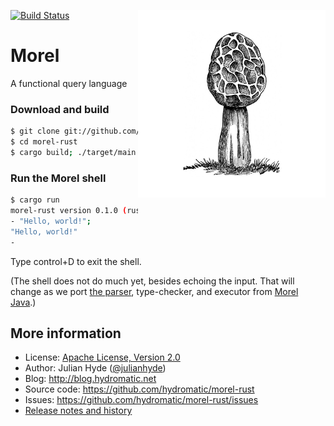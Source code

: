 <!--
{% comment %}
Licensed to Julian Hyde under one or more contributor license
agreements.  See the NOTICE file distributed with this work
for additional information regarding copyright ownership.
Julian Hyde licenses this file to you under the Apache
License, Version 2.0 (the "License"); you may not use this
file except in compliance with the License.  You may obtain a
copy of the License at

http://www.apache.org/licenses/LICENSE-2.0

Unless required by applicable law or agreed to in writing,
software distributed under the License is distributed on an
"AS IS" BASIS, WITHOUT WARRANTIES OR CONDITIONS OF ANY KIND,
either express or implied.  See the License for the specific
language governing permissions and limitations under the
License.
{% endcomment %}
-->
[![Build Status](https://github.com/hydromatic/morel-rust/actions/workflows/rust.yml/badge.svg?branch=main)](https://github.com/hydromatic/morel-rust/actions?query=branch%3Amain)
<img align="right" alt="Morel mushroom (credit: OldDesignShop.com)" src="etc/morel-1200x1200.jpg" with="300" height="300">

# Morel

A functional query language

### Download and build

```bash
$ git clone git://github.com/hydromatic/morel-rust.git
$ cd morel-rust
$ cargo build; ./target/main
```

### Run the Morel shell

```bash
$ cargo run
morel-rust version 0.1.0 (rust version 1.89.0)
- "Hello, world!";
"Hello, world!"
-
```

Type control+D to exit the shell.

(The shell does not do much yet, besides echoing the input.
That will change as we port [the parser](#1), type-checker, and
executor from [Morel Java](morel).)

## More information

* License: <a href="LICENSE">Apache License, Version 2.0</a>
* Author: Julian Hyde (<a href="https://twitter.com/julianhyde">@julianhyde</a>)
* Blog: http://blog.hydromatic.net
* Source code: https://github.com/hydromatic/morel-rust
* Issues: https://github.com/hydromatic/morel-rust/issues
* <a href="HISTORY.md">Release notes and history</a>
